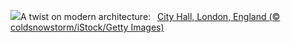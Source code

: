 ![](https://www.bing.com/th?id=OHR.CityHall2024_EN-GB2172832238_UHD.jpg&w=1000)A twist on modern architecture:&nbsp;&ensp;[City Hall, London, England (© coldsnowstorm/iStock/Getty Images)](https://www.bing.com/th?id=OHR.CityHall2024_EN-GB2172832238_UHD.jpg)
<br><br/>
